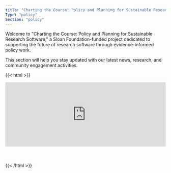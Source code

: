 ```yaml
---
title: "Charting the Course: Policy and Planning for Sustainable Research Software"
Type: "policy"
Section: "policy"
---
```


Welcome to "Charting the Course: Policy and Planning for Sustainable Research Software," a Sloan Foundation-funded project dedicated to supporting the future of research software through evidence-informed policy work.

This section will help you stay updated with our latest news, research, and community engagement activities.


{{< html >}}
<br>
<div style="padding:40% 0 0 0;position:relative;"><iframe src="https://player.vimeo.com/video/840444192?badge=0&amp;autopause=0&amp;player_id=0&amp;app_id=58479" frameborder="0" allow="autoplay; fullscreen; picture-in-picture" allowfullscreen style="position:absolute;top:0;left:0;width:100%;height:100%;" title="Charting the Course Project Introduction"></iframe></div><script src="https://player.vimeo.com/api/player.js"></script>
<br>
<br>
<br>
{{< /html >}}

